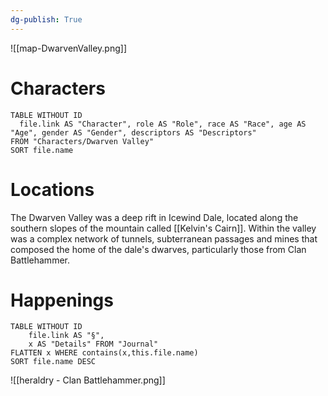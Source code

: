 ```yaml
---
dg-publish: True
---
```

![[map-DwarvenValley.png]]
# Characters
```dataview 
TABLE WITHOUT ID
  file.link AS "Character", role AS "Role", race AS "Race", age AS "Age", gender AS "Gender", descriptors AS "Descriptors"
FROM "Characters/Dwarven Valley"
SORT file.name
```

# Locations 
The Dwarven Valley was a deep rift in Icewind Dale, located along the southern slopes of the mountain called [[Kelvin's Cairn]]. Within the valley was a complex network of tunnels, subterranean passages and mines that composed the home of the dale's dwarves, particularly those from Clan Battlehammer.

# Happenings
```dataview
TABLE WITHOUT ID
	file.link AS "§", 
	x AS "Details" FROM "Journal"
FLATTEN x WHERE contains(x,this.file.name) 
SORT file.name DESC
```
![[heraldry - Clan Battlehammer.png]]

